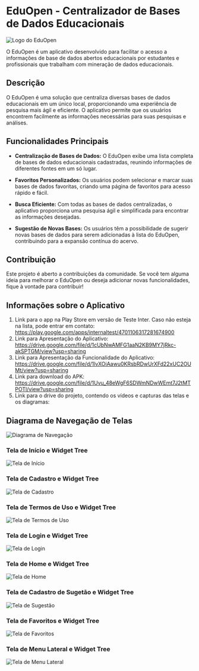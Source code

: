 # EduOpen - Centralizador de Bases de Dados Educacionais

![Logo do EduOpen](https://github.com/nefif/EduOpen/blob/main/edu_open/rep/logo%20(2).png?raw=true)

O EduOpen é um aplicativo desenvolvido para facilitar o acesso a informações de base de dados abertos educacionais por estudantes e profissionais que trabalham com mineração de dados educacionais.

## Descrição

O EduOpen é uma solução que centraliza diversas bases de dados educacionais em um único local, proporcionando uma experiência de pesquisa mais ágil e eficiente. O aplicativo permite que os usuários encontrem facilmente as informações necessárias para suas pesquisas e análises.

## Funcionalidades Principais

- **Centralização de Bases de Dados:** O EduOpen exibe uma lista completa de bases de dados educacionais cadastradas, reunindo informações de diferentes fontes em um só lugar.

- **Favoritos Personalizados:** Os usuários podem selecionar e marcar suas bases de dados favoritas, criando uma página de favoritos para acesso rápido e fácil.

- **Busca Eficiente:** Com todas as bases de dados centralizadas, o aplicativo proporciona uma pesquisa ágil e simplificada para encontrar as informações desejadas.

- **Sugestão de Novas Bases:** Os usuários têm a possibilidade de sugerir novas bases de dados para serem adicionadas à lista do EduOpen, contribuindo para a expansão contínua do acervo.


## Contribuição

Este projeto é aberto a contribuições da comunidade. Se você tem alguma ideia para melhorar o EduOpen ou deseja adicionar novas funcionalidades, fique à vontade para contribuir!

## Informações sobre o Aplicativo

1. Link para o app na Play Store em versão de Teste Inter. Caso não esteja na lista, pode entrar em contato: https://play.google.com/apps/internaltest/4701106317281674900
2. Link para Apresentação do Aplicativo: https://drive.google.com/file/d/1cUbNwAMFG1aaN2KB9MY7jRkc-akSPTGM/view?usp=sharing
3. Link para Apresentação da Funcionalidade do Aplicativo: https://drive.google.com/file/d/1lvXOiAawu0KRsbRDwUrXFd22xUC2OUMt/view?usp=sharing
4. Link para download do APK: https://drive.google.com/file/d/1Uvu_48eWgF6SDWmNDwWEmt7J2tMTPOTl/view?usp=sharing
5. Link para o drive do projeto, contendo os vídeos e capturas das telas e os diagramas: 

## Diagrama de Navegação de Telas
![Diagrama de Navegação](https://github.com/nefif/EduOpen/blob/main/edu_open/rep/Fluxo_Navegacao.drawio.png?raw=true)


### Tela de Início e Widget Tree
![Tela de Início](https://raw.githubusercontent.com/nefif/EduOpen/main/edu_open/rep/01%20-%20Tela%20de%20In%C3%ADcio_Widget.png)

### Tela de Cadastro e Widget Tree
![Tela de Cadastro](https://raw.githubusercontent.com/nefif/EduOpen/main/edu_open/rep/02%20-%20Tela%20de%20Cadastro_Widget.png)

### Tela de Termos de Uso e Widget Tree
![Tela de Termos de Uso](https://raw.githubusercontent.com/nefif/EduOpen/main/edu_open/rep/03%20-%20Tela%20de%20Termos%20de%20Uso_Widget.png)

### Tela de Login e Widget Tree
![Tela de Login](https://github.com/nefif/EduOpen/blob/main/edu_open/rep/04%20-%20Tela%20de%20Login_Widget.png?raw=true)

### Tela de Home e Widget Tree
![Tela de Home](https://github.com/nefif/EduOpen/blob/main/edu_open/rep/05%20-%20Tela%20de%20Home_Widget.png?raw=true)

### Tela de Cadastro de Sugetão e Widget Tree
![Tela de Sugestão](https://github.com/nefif/EduOpen/blob/main/edu_open/rep/06%20-%20Tela%20de%20Cadastro%20de%20Sugest%C3%A3o_Tree.png?raw=true)

### Tela de Favoritos e Widget Tree
![Tela de Favoritos](https://github.com/nefif/EduOpen/blob/main/edu_open/rep/07%20-%20Tela%20de%20Favoritos_Tree.png?raw=true)

### Tela de Menu Lateral e Widget Tree
![Tela de Menu Lateral](https://github.com/nefif/EduOpen/blob/main/edu_open/rep/08%20-%20Tela%20de%20Menu%20Lateral_Widget.png?raw=true)








